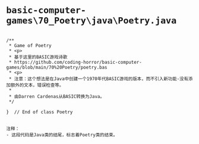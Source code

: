 # `basic-computer-games\70_Poetry\java\Poetry.java`

```

/**
 * Game of Poetry
 * <p>
 * 基于这里的BASIC游戏诗歌
 * https://github.com/coding-horror/basic-computer-games/blob/main/70%20Poetry/poetry.bas
 * <p>
 * 注意：这个想法是在Java中创建一个1970年代BASIC游戏的版本，而不引入新功能-没有添加额外的文本，错误检查等。
 *
 * 由Darren Cardenas从BASIC转换为Java。
 */

}  // End of class Poetry


注释：
- 这段代码是Java类的结尾，标志着Poetry类的结束。
```